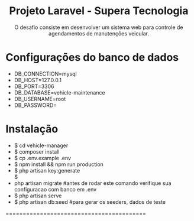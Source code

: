 <h1 align="center">Projeto Laravel - Supera Tecnologia</h1>

<p align="center">O desafio consiste em desenvolver um sistema web para controle de agendamentos de manutenções veicular.</p>


Configurações do banco de dados
============================

<ul>
<li>DB_CONNECTION=mysql
</li>
<li>DB_HOST=127.0.0.1
</li>
<li>DB_PORT=3306
</li>
<li>DB_DATABASE=vehicle-maintenance
</li>
<li>DB_USERNAME=root
</li>
<li>DB_PASSWORD=
</li>
</ul>


Instalação
=================
<ul>
<li>$ cd vehicle-manager</li>
<li>$ composer install</li>
<li>$ cp .env.example .env</li>
<li>$ npm install && npm run production</li>
<li>$ php artisan key:generate</li>
$<li> php artisan migrate   #antes de rodar este comando verifique sua configuracao com banco em .env</li>
<li>$ php artisan serve</li>
<li>$ php artisan db:seed   #para gerar os seeders, dados de teste</li>
</ul>
=========================================

